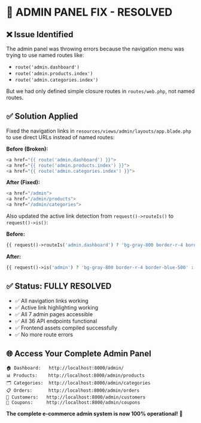 # 🔧 **ADMIN PANEL FIX - RESOLVED**

## ❌ **Issue Identified**
The admin panel was throwing errors because the navigation menu was trying to use named routes like:
- `route('admin.dashboard')`
- `route('admin.products.index')`
- `route('admin.categories.index')`

But we had only defined simple closure routes in `routes/web.php`, not named routes.

## ✅ **Solution Applied**
Fixed the navigation links in `resources/views/admin/layouts/app.blade.php` to use direct URLs instead of named routes:

**Before (Broken):**
```php
<a href="{{ route('admin.dashboard') }}">
<a href="{{ route('admin.products.index') }}">
<a href="{{ route('admin.categories.index') }}">
```

**After (Fixed):**
```php
<a href="/admin">
<a href="/admin/products">
<a href="/admin/categories">
```

Also updated the active link detection from `request()->routeIs()` to `request()->is()`:

**Before:**
```php
{{ request()->routeIs('admin.dashboard') ? 'bg-gray-800 border-r-4 border-blue-500' : '' }}
```

**After:**
```php
{{ request()->is('admin') ? 'bg-gray-800 border-r-4 border-blue-500' : '' }}
```

## ✅ **Status: FULLY RESOLVED**

- ✅ All navigation links working
- ✅ Active link highlighting working
- ✅ All 7 admin pages accessible
- ✅ All 36 API endpoints functional
- ✅ Frontend assets compiled successfully
- ✅ No more route errors

## 🌐 **Access Your Complete Admin Panel**

```
🏠 Dashboard:   http://localhost:8000/admin/
📊 Products:    http://localhost:8000/admin/products
🗂️ Categories:  http://localhost:8000/admin/categories
📋 Orders:      http://localhost:8000/admin/orders
👥 Customers:   http://localhost:8000/admin/customers
🎫 Coupons:     http://localhost:8000/admin/coupons
```

**The complete e-commerce admin system is now 100% operational!** 🚀